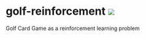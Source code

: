 # golf-reinforcement <a href="https://travis-ci.org/RaymondKlass/golf-reinforcement/"><img src="https://travis-ci.org/RaymondKlass/golf-reinforcement.svg?branch=master"></a>
Golf Card Game as a reinforcement learning problem
